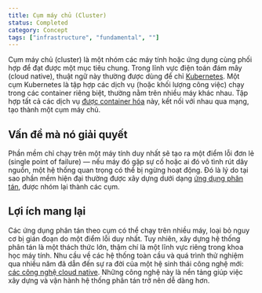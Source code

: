 ```yaml
---
title: Cụm máy chủ (Cluster)
status: Completed
category: Concept
tags: ["infrastructure", "fundamental", ""]
---
```


Cụm máy chủ (cluster) là một nhóm các máy tính hoặc ứng dụng cùng phối hợp để đạt được một mục tiêu chung. 
Trong lĩnh vực điện toán đám mây (cloud native), thuật ngữ này thường được dùng để chỉ [Kubernetes](/kubernetes/). 
Một cụm Kubernetes là tập hợp các dịch vụ (hoặc khối lượng công việc) chạy trong các container riêng biệt, thường nằm trên nhiều máy khác nhau. 
Tập hợp tất cả các dịch vụ [được container hóa](/containerization/) này, kết nối với nhau qua mạng, tạo thành một cụm máy chủ.

## Vấn đề mà nó giải quyết

Phần mềm chỉ chạy trên một máy tính duy nhất sẽ tạo ra một điểm lỗi đơn lẻ (single point of failure) 
— nếu máy đó gặp sự cố hoặc ai đó vô tình rút dây nguồn, 
một hệ thống quan trọng có thể bị ngừng hoạt động. 
Đó là lý do tại sao phần mềm hiện đại thường được xây dựng dưới dạng [ứng dụng phân tán](/distributed-apps/), được nhóm lại thành các cụm.

## Lợi ích mang lại

Các ứng dụng phân tán theo cụm có thể chạy trên nhiều máy, loại bỏ nguy cơ bị gián đoạn do một điểm lỗi duy nhất. 
Tuy nhiên, xây dựng hệ thống phân tán là một thách thức lớn, 
thậm chí là một lĩnh vực riêng trong khoa học máy tính. 
Nhu cầu về các hệ thống toàn cầu và quá trình thử nghiệm qua nhiều năm đã dẫn đến sự ra đời của một hệ sinh thái công nghệ mới: 
[các công nghệ cloud native](/cloud-native-tech/). 
Những công nghệ này là nền tảng giúp việc xây dựng và vận hành hệ thống phân tán trở nên dễ dàng hơn.
